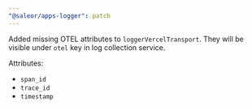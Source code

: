 ```yaml
---
"@saleor/apps-logger": patch
---
```


Added missing OTEL attributes to `loggerVercelTransport`. They will be visible under `otel` key in log collection service.

Attributes:
* `span_id`
* `trace_id`
* `timestamp`

